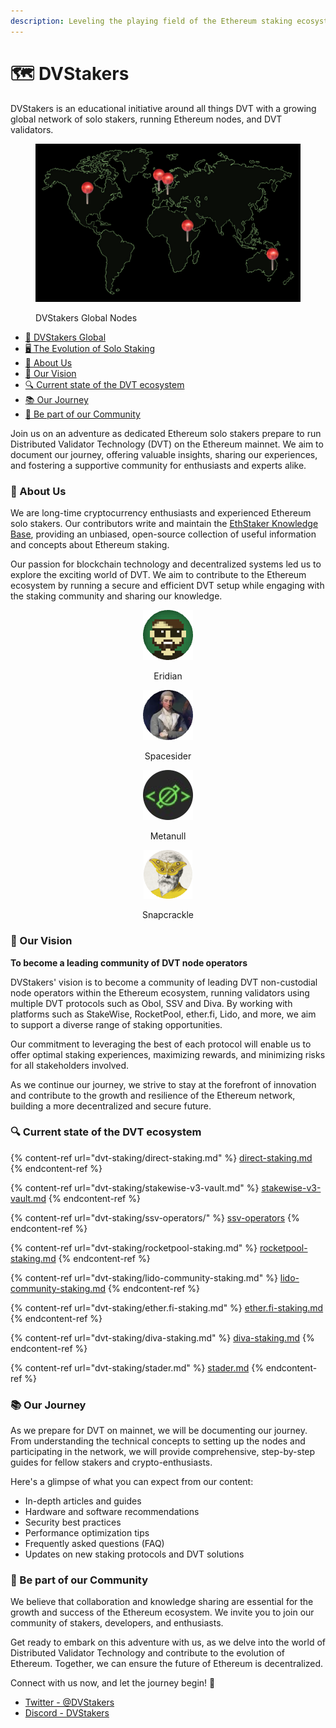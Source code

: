 ```yaml
---
description: Leveling the playing field of the Ethereum staking ecosystem
---
```


# 🗺 DVStakers

DVStakers is an educational initiative around all things DVT with a growing global network of solo stakers, running Ethereum nodes, and DVT validators.

<figure><img src=".gitbook/assets/image (1).png" alt=""><figcaption><p>DVStakers Global Nodes</p></figcaption></figure>

* [📍 DVStakers Global](dvstakers-global/)
* [🖥 The Evolution of Solo Staking](the-evolution-of-solo-staking.md)
* [🚀 About Us](./#about-us)
* [🎯 Our Vision](./#our-vision)
* [🔍 Current state of the DVT ecosystem](./#current-state-of-the-dvt-ecosystem)
* [📚 Our Journey](./#our-journey)
* [💬 Be part of our Community](./#be-part-of-our-community)

Join us on an adventure as dedicated Ethereum solo stakers prepare to run Distributed Validator Technology (DVT) on the Ethereum mainnet. We aim to document our journey, offering valuable insights, sharing our experiences, and fostering a supportive community for enthusiasts and experts alike.

### 🚀 About Us

We are long-time cryptocurrency enthusiasts and experienced Ethereum solo stakers. Our contributors write and maintain the [EthStaker Knowledge Base](https://ethstaker.gitbook.io/ethstaker-knowledge-base/), providing an unbiased, open-source collection of useful information and concepts about Ethereum staking.

Our passion for blockchain technology and decentralized systems led us to explore the exciting world of DVT. We aim to contribute to the Ethereum ecosystem by running a secure and efficient DVT setup while engaging with the staking community and sharing our knowledge.

<div align="center">

<figure><img src=".gitbook/assets/Eridian.png" alt="Eridian"><figcaption><p>Eridian</p></figcaption></figure>

 

<figure><img src=".gitbook/assets/Spacesider.png" alt="Spacesider"><figcaption><p>Spacesider</p></figcaption></figure>

 

<figure><img src=".gitbook/assets/image (3) (2).png" alt=""><figcaption><p>Metanull</p></figcaption></figure>

 

<figure><img src=".gitbook/assets/Screenshot 2023-07-06 at 23.13.10-modified.png" alt=""><figcaption><p>Snapcrackle</p></figcaption></figure>

</div>

### 🎯 Our Vision

**To become a leading community of DVT node operators**

DVStakers' vision is to become a community of leading DVT non-custodial node operators within the Ethereum ecosystem, running validators using multiple DVT protocols such as Obol, SSV and Diva. By working with platforms such as StakeWise, RocketPool, ether.fi, Lido, and more, we aim to support a diverse range of staking opportunities.&#x20;

Our commitment to leveraging the best of each protocol will enable us to offer optimal staking experiences, maximizing rewards, and minimizing risks for all stakeholders involved.&#x20;

As we continue our journey, we strive to stay at the forefront of innovation and contribute to the growth and resilience of the Ethereum network, building a more decentralized and secure future.

### 🔍 Current state of the DVT ecosystem

{% content-ref url="dvt-staking/direct-staking.md" %}
[direct-staking.md](dvt-staking/direct-staking.md)
{% endcontent-ref %}

{% content-ref url="dvt-staking/stakewise-v3-vault.md" %}
[stakewise-v3-vault.md](dvt-staking/stakewise-v3-vault.md)
{% endcontent-ref %}

{% content-ref url="dvt-staking/ssv-operators/" %}
[ssv-operators](dvt-staking/ssv-operators/)
{% endcontent-ref %}

{% content-ref url="dvt-staking/rocketpool-staking.md" %}
[rocketpool-staking.md](dvt-staking/rocketpool-staking.md)
{% endcontent-ref %}

{% content-ref url="dvt-staking/lido-community-staking.md" %}
[lido-community-staking.md](dvt-staking/lido-community-staking.md)
{% endcontent-ref %}

{% content-ref url="dvt-staking/ether.fi-staking.md" %}
[ether.fi-staking.md](dvt-staking/ether.fi-staking.md)
{% endcontent-ref %}

{% content-ref url="dvt-staking/diva-staking.md" %}
[diva-staking.md](dvt-staking/diva-staking.md)
{% endcontent-ref %}

{% content-ref url="dvt-staking/stader.md" %}
[stader.md](dvt-staking/stader.md)
{% endcontent-ref %}

### 📚 Our Journey

As we prepare for DVT on mainnet, we will be documenting our journey. From understanding the technical concepts to setting up the nodes and participating in the network, we will provide comprehensive, step-by-step guides for fellow stakers and crypto-enthusiasts.

Here's a glimpse of what you can expect from our content:

* In-depth articles and guides
* Hardware and software recommendations
* Security best practices
* Performance optimization tips
* Frequently asked questions (FAQ)
* Updates on new staking protocols and DVT solutions

### 💬 Be part of our Community

We believe that collaboration and knowledge sharing are essential for the growth and success of the Ethereum ecosystem. We invite you to join our community of stakers, developers, and enthusiasts.

Get ready to embark on this adventure with us, as we delve into the world of Distributed Validator Technology and contribute to the evolution of Ethereum. Together, we can ensure the future of Ethereum is decentralized.

Connect with us now, and let the journey begin! 🌟

* [Twitter - @DVStakers](https://twitter.com/DVStakers)
* [Discord - DVStakers](https://discord.gg/VbVwqgSdFD)
